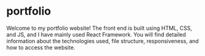# portfolio
 Welcome to my portfolio website! The front end is built using HTML, CSS, and JS, and I have mainly used React Framework. You will find detailed information about the technologies used, file structure, responsiveness, and how to access the website. 
